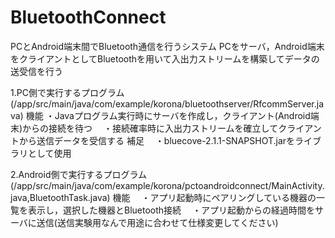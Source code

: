 # BluetoothConnect
PCとAndroid端末間でBluetooth通信を行うシステム
PCをサーバ，Android端末をクライアントとしてBluetoothを用いて入出力ストリームを構築してデータの送受信を行う

1.PC側で実行するプログラム(/app/src/main/java/com/example/korona/bluetoothserver/RfcommServer.java)
  機能
  ・Javaプログラム実行時にサーバを作成し，クライアント(Android端末)からの接続を待つ
　・接続確率時に入出力ストリームを確立してクライアントから送信データを受信する
  補足
　・bluecove-2.1.1-SNAPSHOT.jarをライブラリとして使用

2.Android側で実行するプログラム(/app/src/main/java/com/example/korona/pctoandroidconnect/MainActivity.java,BluetoothTask.java)
  機能
　・アプリ起動時にペアリングしている機器の一覧を表示し，選択した機器とBluetooth接続
　・アプリ起動からの経過時間をサーバに送信(送信実験用なんで用途に合わせて仕様変更してください)


